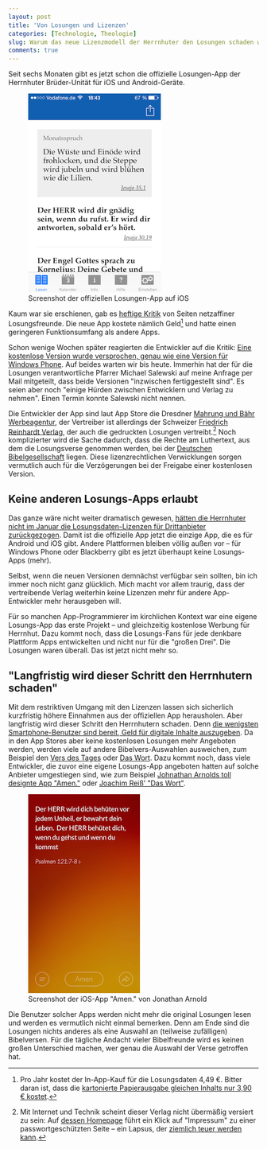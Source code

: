 ```yaml
---
layout: post
title: 'Von Losungen und Lizenzen'
categories: [Technologie, Theologie]
slug: Warum das neue Lizenzmodell der Herrnhuter den Losungen schaden wird
comments: true
---
```


Seit sechs Monaten gibt es jetzt schon die offizielle Losungen-App der Herrnhuter Brüder-Unität für iOS und Android-Geräte.

<figure><img src='/images/Losungen%20und%20Lizenzen/Losungenapp.png' /><figcaption>
Screenshot der offiziellen Losungen-App auf iOS</figcaption></figure>

Kaum war sie erschienen, gab es [heftige Kritik](http://theopop.de/2014/01/app-test-warum-die-losungen/) von Seiten netzaffiner Losungsfreunde. Die neue App kostete nämlich Geld[^teuer] und hatte einen geringeren Funktionsumfang als andere Apps. 

[^teuer]: Pro Jahr kostet der In-App-Kauf für die Losungsdaten 4,49 €. Bitter daran ist, dass die [kartonierte Papierausgabe gleichen Inhalts nur 3,90 € kostet](http://www.cobu-shop.de/epages/61300949.sf/de_DE/?ObjectPath=/Shops/61300949/Products/losungN).

Schon wenige Wochen später reagierten die Entwickler auf die Kritik: [Eine kostenlose Version wurde versprochen, genau wie eine Version für Windows Phone](http://moehrenzahn.de/neues-zur-losungs-app/). Auf beides warten wir bis heute. Immerhin hat der für die Losungen verantwortliche Pfarrer Michael Salewski auf meine Anfrage per Mail mitgeteilt, dass beide Versionen "inzwischen fertiggestellt sind". Es seien aber noch "einige Hürden zwischen Entwicklern und Verlag zu nehmen". Einen Termin konnte Salewski nicht nennen.

Die Entwickler der App sind laut  App Store die Dresdner [Mahrung und Bähr Werbeagentur](http://www.mbvm.de), der Vertreiber ist allerdings der Schweizer [Friedrich Reinhardt Verlag](http://www.reinhardt.ch/content.cfm?nav=24&content=25), der auch die gedruckten Losungen vertreibt.[^verlag] Noch komplizierter wird die Sache dadurch, dass die Rechte am Luthertext, aus dem die Losungsverse genommen werden, bei der [Deutschen Bibelgesellschaft](https://www.dbg.de) liegen. Diese lizenzrechtlichen Verwicklungen sorgen vermutlich auch für die Verzögerungen bei der Freigabe einer kostenlosen Version.

## Keine anderen Losungs-Apps erlaubt

Das ganze wäre nicht weiter dramatisch gewesen, [hätten die Herrnhuter nicht im Januar die Losungsdaten-Lizenzen für Drittanbieter zurückgezogen](http://www.brueder-unitaet.de/download/Nutzungsbedingungen_11.2013.pdf). Damit ist die offizielle App jetzt die einzige App, die es für Android und iOS gibt. Andere Plattformen bleiben völlig außen vor – für Windows Phone oder Blackberry gibt es jetzt überhaupt keine Losungs-Apps (mehr).

[^verlag]: Mit Internet und Technik scheint dieser Verlag nicht übermäßig versiert zu sein: Auf [dessen Homepage](http://www.reinhardt.ch) führt ein Klick auf "Impressum" zu einer passwortgeschützten Seite – ein Lapsus, der [ziemlich teuer werden kann](http://de.wikipedia.org/wiki/Impressumspflicht).

Selbst, wenn die neuen Versionen demnächst verfügbar sein sollten, bin ich immer noch nicht ganz glücklich. Mich macht vor allem traurig, dass der vertreibende Verlag weiterhin keine Lizenzen mehr für andere App-Entwickler mehr herausgeben will.

Für so manchen App-Programmierer im kirchlichen Kontext war eine eigene Losungs-App das erste Projekt – und gleichzeitig kostenlose Werbung für Herrnhut. Dazu kommt noch, dass die Losungs-Fans für jede denkbare Plattform Apps entwickelten und nicht nur für die "großen Drei". Die Losungen waren überall. Das ist jetzt nicht mehr so.

## "Langfristig wird dieser Schritt den Herrnhutern schaden"

Mit dem restriktiven Umgang mit den Lizenzen lassen sich sicherlich kurzfristig höhere Einnahmen aus der offiziellen App herausholen. Aber langfristig wird dieser Schritt den Herrnhutern schaden. Denn [die wenigsten Smartphone-Benutzer sind bereit, Geld für digitale Inhalte auszugeben](http://www.bitkom.org/files/documents/BITKOM-Presseinfo_Bezahl-Apps_04_02_2013.pdf). Da in den App Stores aber keine kostenlosen Losungen mehr Angeboten werden, werden viele auf andere Bibelvers-Auswahlen ausweichen, zum Beispiel den [Vers des Tages](http://www.verseoftheday.com/de/) oder [Das Wort](http://www.bible2.net/page/theword/). Dazu kommt noch, dass viele Entwickler, die zuvor eine eigene Losungs-App angeboten hatten auf solche Anbieter umgestiegen sind, wie zum Beispiel [Johnathan Arnolds toll designte App "Amen."](https://itunes.apple.com/de/app/amen./id656198091?mt=8) oder [Joachim Reiß’ "Das Wort"](https://play.google.com/store/apps/details?id=de.reiss.bible2net.theword).

<figure><img src='/images/Losungen%20und%20Lizenzen/Amenapp.png' /><figcaption>
Screenshot der iOS-App "Amen." von Jonathan Arnold</figcaption></figure>

Die Benutzer solcher Apps werden nicht mehr die original Losungen lesen und werden es vermutlich nicht einmal bemerken. Denn am Ende sind die Losungen nichts anderes als eine Auswahl an (teilweise zufälligen) Bibelversen. Für die tägliche Andacht vieler Bibelfreunde wird es keinen großen Unterschied machen, wer genau die Auswahl der Verse getroffen hat.
